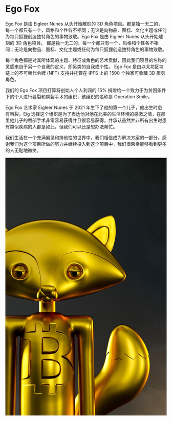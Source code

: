 # Ego Fox

Ego Fox 是由 Eigleer Nunes 从头开始雕刻的 3D 角色项目。都是独一无二的，每一个都只有一个，风格和个性各不相同；无论是向物品、图标、文化主题或任何为每只狐狸创造独特角色的事物致敬。Ego Fox 是由 Eigleer Nunes 从头开始雕刻的 3D 角色项目。
都是独一无二的，每一个都只有一个，风格和个性各不相同；无论是向物品、图标、文化主题或任何为每只狐狸创造独特角色的事物致敬。

每个角色都是对其所体现的主题、特征或角色的艺术贡献，因此我们项目的名称的灵感来自于另一个自我的定义，即另类的自我或个性。
Ego Fox 是由以太坊区块链上的不可替代令牌 (NFT) 支持并托管在 IPFS 上的 1500 个独家可收藏 3D 雕刻角色。

我们的 Ego Fox 项目打算将创始人个人利润的 15% 捐赠给一个致力于为贫困条件下的个人进行唇裂和腭裂手术的组织，该组织的名称是 Operation Smile。

Ego Fox 艺术家 Eigleer Nunes 于 2021 年生下了他的第一个儿子，他出生时患有唇裂。Eig 选择这个组织是为了表达他对他在北美的生活环境的感激之情，在那里他儿子的唇部手术非常容易获得并且很容易获得，并承认虽然并非所有出生时患有类似疾病的人都是如此，但我们可以还是想办法帮忙。

我们生活在一个充满偏见和排他性的世界中，我们相信成为解决方案的一部分。感谢我们为这个项目所做的努力并继续投入到这个项目中，我们很荣幸能够看到更多的人无耻地微笑。

![nft](1.png)
